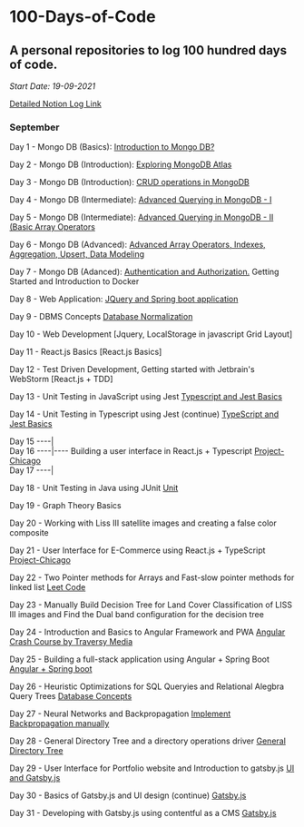 # 100-Days-of-Code

## A personal repositories to log 100 hundred days of code.

_Start Date: 19-09-2021_

[Detailed Notion Log Link](https://possible-maple-6a0.notion.site/100-Days-of-Code-b3ae9367b854485eb77f0bde8e0ea6bb)

### September

Day 1 - Mongo DB (Basics): [Introduction to Mongo DB?](https://possible-maple-6a0.notion.site/Day-1-Introduction-to-Mongo-DB-36a86b07d87c47d28175c2e4943e1f1f)

Day 2 - Mongo DB (Introduction): [Exploring MongoDB Atlas](https://possible-maple-6a0.notion.site/Day-2-Exploring-MongoDB-Atlas-c7d0b400f13147ceba75436a48a14841)

Day 3 - Mongo DB (Introduction): [CRUD operations in MongoDB](https://possible-maple-6a0.notion.site/Day-3-CRUD-Operations-in-MongoDB-RESTful-APIs-using-Node-js-2030216fab6d41c885f023a976cd2472)

Day 4 - Mongo DB (Intermediate): [Advanced Querying in MongoDB - I](https://possible-maple-6a0.notion.site/Day-4-Advanced-CRUD-Operations-I-5691d47a1fd3427fbb310e9db9996b23)

Day 5 - Mongo DB (Intermediate): [Advanced Querying in MongoDB - II (Basic Array Operators](https://possible-maple-6a0.notion.site/Day-5-Advanced-CRUD-Operations-II-Basic-Array-Operators-12eb67bf2aff4dee972b2787059cb56e)

Day 6 - Mongo DB (Advanced): [Advanced Array Operators, Indexes, Aggregation, Upsert, Data Modeling](https://possible-maple-6a0.notion.site/Day-6-Advanced-Array-Operators-Projections-and-Aggregation-b75c2282818a4f38878050dffdd1913a)

Day 7 - Mongo DB (Adanced): [Authentication and Authorization.](https://possible-maple-6a0.notion.site/Day-7-Authentication-and-Authorization-in-MongoDB-d987582d8e2a49eab8d503dbe907d89e)
Getting Started and Introduction to Docker

Day 8 - Web Application: [JQuery and Spring boot application](https://possible-maple-6a0.notion.site/Day-8-JQuery-and-Spring-Boot-Application-with-ThymeLeaf-6dd47f65913347d5b20061de11e5ff50)

Day 9 - DBMS Concepts [Database Normalization](https://possible-maple-6a0.notion.site/Day-9-Database-Normalization-7ec364417ac74219862fac49e1cac3b7)

Day 10 - Web Development [Jquery, LocalStorage in javascript Grid Layout]

Day 11 - React.js Basics [React.js Basics]

Day 12 - Test Driven Development, Getting started with Jetbrain's WebStorm [React.js + TDD]

Day 13 - Unit Testing in JavaScript using Jest [Typescript and Jest Basics](https://possible-maple-6a0.notion.site/Day-13-Typescript-and-Jest-Basics-b98b486012b54940a75054f0856ba273)

Day 14 - Unit Testing in Typescript using Jest (continue) [TypeScript and Jest Basics](https://possible-maple-6a0.notion.site/Day-14-TypeScript-Jest-continued-4dedcfb65186472fb393f9cf742fa632)

Day 15 ----|<br />
Day 16 ----|---- Building a user interface in React.js + Typescript [Project-Chicago](https://github.com/KushGabani/Project-Chicago) <br />
Day 17 ----|<br />

Day 18 - Unit Testing in Java using JUnit [Unit](https://possible-maple-6a0.notion.site/Day-18-100-Unit-Testing-in-Java-using-JUnit-9b3a338035de4d7ba64873177f7e20dc)

Day 19 - Graph Theory Basics

Day 20 - Working with Liss III satellite images and creating a false color composite

Day 21 - User Interface for E-Commerce using React.js + TypeScript [Project-Chicago](https://possible-maple-6a0.notion.site/Day-21-User-Interface-for-E-commerce-using-React-js-TypeScript-2136d59b3cf34a5fb3762fcfdd7b5b9b)

Day 22 - Two Pointer methods for Arrays and Fast-slow pointer methods for linked list [Leet Code](https://leetcode.com/tag/two-pointers/)

Day 23 - Manually Build Decision Tree for Land Cover Classification of LISS III images and Find the Dual band configuration for the decision tree

Day 24 - Introduction and Basics to Angular Framework and PWA [Angular Crash Course by Traversy Media](https://possible-maple-6a0.notion.site/Day-24-Introduction-to-PWA-and-Angular-Framework-22482484823c460193fbc106966a46a5)

Day 25 - Building a full-stack application using Angular + Spring Boot [Angular + Spring boot](https://possible-maple-6a0.notion.site/Day-25-Building-a-full-stack-application-using-Angular-Spring-Boot-550db39513cf4c9ca1b930c06a8a44f3)

Day 26 - Heuristic Optimizations for SQL Queryies and Relational Alegbra Query Trees [Database Concepts](https://possible-maple-6a0.notion.site/Day-25-Heuristic-Optimizations-for-SQL-Queries-and-Relational-Algebra-Query-Tree-7825d52e983a4289834378e9df9b0ab9)

Day 27 - Neural Networks and Backpropagation [Implement Backpropagation manually](https://possible-maple-6a0.notion.site/Day-26-Neural-Networks-and-Backpropagation-86faa09af3924d199edc7bb6c94bff8a)

Day 28 - General Directory Tree and a directory operations driver [General Directory Tree](https://possible-maple-6a0.notion.site/Day-27-General-Directory-Tree-a85bcffa0e7a4491a57ebd13fedf9734)

Day 29 - User Interface for Portfolio website and Introduction to gatsby.js [UI and Gatsby.js](https://possible-maple-6a0.notion.site/Day-28-Build-User-Interface-for-Portfolio-and-Gatsby-js-158594b767c34e37bb8e47b9747997ae)

Day 30 - Basics of Gatsby.js and UI design (continue) [Gatsby.js](https://possible-maple-6a0.notion.site/Day-30-Introduction-to-Gatsby-js-2cd4b9f9f5234536a3306d027ac668a1)

Day 31 - Developing with Gatsby.js using contentful as a CMS [Gatsby.js](https://possible-maple-6a0.notion.site/Day-31-Developing-with-gatsby-js-using-contentful-as-a-CMS-95a9d004d79d4d79861b0233fb689356)
